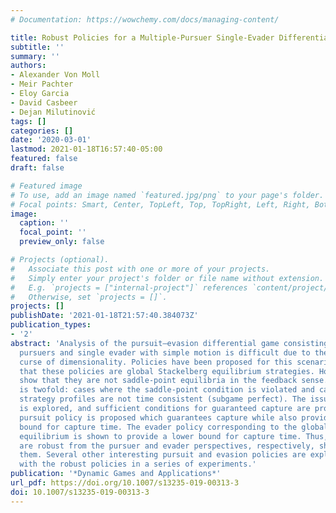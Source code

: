 ```yaml
---
# Documentation: https://wowchemy.com/docs/managing-content/

title: Robust Policies for a Multiple-Pursuer Single-Evader Differential Game
subtitle: ''
summary: ''
authors:
- Alexander Von Moll
- Meir Pachter
- Eloy Garcia
- David Casbeer
- Dejan Milutinović
tags: []
categories: []
date: '2020-03-01'
lastmod: 2021-01-18T16:57:40-05:00
featured: false
draft: false

# Featured image
# To use, add an image named `featured.jpg/png` to your page's folder.
# Focal points: Smart, Center, TopLeft, Top, TopRight, Left, Right, BottomLeft, Bottom, BottomRight.
image:
  caption: ''
  focal_point: ''
  preview_only: false

# Projects (optional).
#   Associate this post with one or more of your projects.
#   Simply enter your project's folder or file name without extension.
#   E.g. `projects = ["internal-project"]` references `content/project/deep-learning/index.md`.
#   Otherwise, set `projects = []`.
projects: []
publishDate: '2021-01-18T21:57:40.384073Z'
publication_types:
- '2'
abstract: 'Analysis of the pursuit–evasion differential game consisting of multiple
  pursuers and single evader with simple motion is difficult due to the well-known
  curse of dimensionality. Policies have been proposed for this scenario, and we show
  that these policies are global Stackelberg equilibrium strategies. However, we also
  show that they are not saddle-point equilibria in the feedback sense. The argument
  is twofold: cases where the saddle-point condition is violated and cases where the
  strategy profiles are not time consistent (subgame perfect). The issue of capturability
  is explored, and sufficient conditions for guaranteed capture are provided. A new
  pursuit policy is proposed which guarantees capture while also providing an upper
  bound for capture time. The evader policy corresponding to the global Stackelberg
  equilibrium is shown to provide a lower bound for capture time. Thus, these policies
  are robust from the pursuer and evader perspectives, respectively, should they implement
  them. Several other interesting pursuit and evasion policies are explored and compared
  with the robust policies in a series of experiments.'
publication: '*Dynamic Games and Applications*'
url_pdf: https://doi.org/10.1007/s13235-019-00313-3
doi: 10.1007/s13235-019-00313-3
---
```

